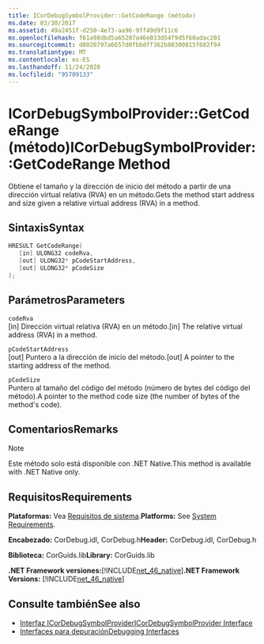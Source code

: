 ```yaml
---
title: ICorDebugSymbolProvider::GetCodeRange (método)
ms.date: 03/30/2017
ms.assetid: 49a2451f-d250-4e73-aa96-9ff49d9f11c6
ms.openlocfilehash: f61a98dbd5a65207a46e033d54f9d5f60adac201
ms.sourcegitcommit: d8020797a6657d0fbbdff362b80300815f682f94
ms.translationtype: MT
ms.contentlocale: es-ES
ms.lasthandoff: 11/24/2020
ms.locfileid: "95709133"
---
```

# <a name="icordebugsymbolprovidergetcoderange-method"></a><span data-ttu-id="925ac-102">ICorDebugSymbolProvider::GetCodeRange (método)</span><span class="sxs-lookup"><span data-stu-id="925ac-102">ICorDebugSymbolProvider::GetCodeRange Method</span></span>

<span data-ttu-id="925ac-103">Obtiene el tamaño y la dirección de inicio del método a partir de una dirección virtual relativa (RVA) en un método.</span><span class="sxs-lookup"><span data-stu-id="925ac-103">Gets the method start address and size given a relative virtual address (RVA) in a method.</span></span>  
  
## <a name="syntax"></a><span data-ttu-id="925ac-104">Sintaxis</span><span class="sxs-lookup"><span data-stu-id="925ac-104">Syntax</span></span>  
  
```cpp  
HRESULT GetCodeRange(  
   [in] ULONG32 codeRva,
   [out] ULONG32* pCodeStartAddress,
   [out] ULONG32* pCodeSize  
);  
```  
  
## <a name="parameters"></a><span data-ttu-id="925ac-105">Parámetros</span><span class="sxs-lookup"><span data-stu-id="925ac-105">Parameters</span></span>  

 `codeRva`  
 <span data-ttu-id="925ac-106">[in] Dirección virtual relativa (RVA) en un método.</span><span class="sxs-lookup"><span data-stu-id="925ac-106">[in] The relative virtual address (RVA) in a method.</span></span>  
  
 `pCodeStartAddress`  
 <span data-ttu-id="925ac-107">[out] Puntero a la dirección de inicio del método.</span><span class="sxs-lookup"><span data-stu-id="925ac-107">[out] A pointer to the starting address of the method.</span></span>  
  
 `pCodeSize`  
 <span data-ttu-id="925ac-108">Puntero al tamaño del código del método (número de bytes del código del método).</span><span class="sxs-lookup"><span data-stu-id="925ac-108">A pointer to the method code size (the number of bytes of the method's code).</span></span>  
  
## <a name="remarks"></a><span data-ttu-id="925ac-109">Comentarios</span><span class="sxs-lookup"><span data-stu-id="925ac-109">Remarks</span></span>  
  
> [!NOTE]
> <span data-ttu-id="925ac-110">Este método solo está disponible con .NET Native.</span><span class="sxs-lookup"><span data-stu-id="925ac-110">This method is available with .NET Native only.</span></span>  
  
## <a name="requirements"></a><span data-ttu-id="925ac-111">Requisitos</span><span class="sxs-lookup"><span data-stu-id="925ac-111">Requirements</span></span>  

 <span data-ttu-id="925ac-112">**Plataformas:** Vea [Requisitos de sistema](../../get-started/system-requirements.md).</span><span class="sxs-lookup"><span data-stu-id="925ac-112">**Platforms:** See [System Requirements](../../get-started/system-requirements.md).</span></span>  
  
 <span data-ttu-id="925ac-113">**Encabezado:** CorDebug.idl, CorDebug.h</span><span class="sxs-lookup"><span data-stu-id="925ac-113">**Header:** CorDebug.idl, CorDebug.h</span></span>  
  
 <span data-ttu-id="925ac-114">**Biblioteca:** CorGuids.lib</span><span class="sxs-lookup"><span data-stu-id="925ac-114">**Library:** CorGuids.lib</span></span>  
  
 <span data-ttu-id="925ac-115">**.NET Framework versiones:**[!INCLUDE[net_46_native](../../../../includes/net-46-native-md.md)]</span><span class="sxs-lookup"><span data-stu-id="925ac-115">**.NET Framework Versions:** [!INCLUDE[net_46_native](../../../../includes/net-46-native-md.md)]</span></span>  
  
## <a name="see-also"></a><span data-ttu-id="925ac-116">Consulte también</span><span class="sxs-lookup"><span data-stu-id="925ac-116">See also</span></span>

- [<span data-ttu-id="925ac-117">Interfaz ICorDebugSymbolProvider</span><span class="sxs-lookup"><span data-stu-id="925ac-117">ICorDebugSymbolProvider Interface</span></span>](icordebugsymbolprovider-interface.md)
- [<span data-ttu-id="925ac-118">Interfaces para depuración</span><span class="sxs-lookup"><span data-stu-id="925ac-118">Debugging Interfaces</span></span>](debugging-interfaces.md)
